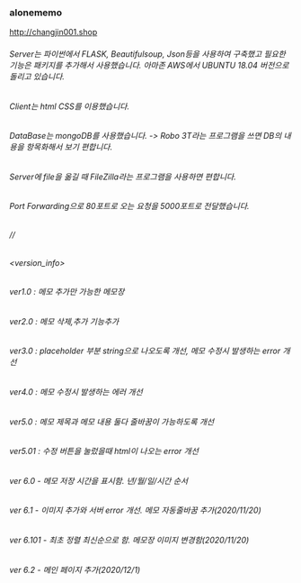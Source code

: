 ### alonememo
<http://changjin001.shop>
###### Server는 파이썬에서 FLASK, Beautifulsoup, Json등을 사용하여 구축했고 필요한 기능은 패키지를 추가해서 사용했습니다. 아마존 AWS에서 UBUNTU 18.04 버전으로 돌리고 있습니다.
###### Client는 html CSS를 이용했습니다. 
###### DataBase는 mongoDB를 사용했습니다. -> Robo 3T라는 프로그램을 쓰면 DB의 내용을 항목화해서 보기 편합니다.
###### Server에 file을 옮길 때 FileZilla라는 프로그램을 사용하면 편합니다.
###### Port Forwarding으로 80포트로 오는 요청을 5000포트로 전달했습니다.

###### //
###### <version_info>
###### ver1.0 : 메모 추가만 가능한 메모장
###### ver2.0 : 메모 삭제,추가 기능추가
###### ver3.0 : placeholder 부분 string으로 나오도록 개선, 메모 수정시 발생하는 error 개선
###### ver4.0 : 메모 수정시 발생하는 에러 개선
###### ver5.0 : 메모 제목과 메모 내용 둘다 줄바꿈이 가능하도록 개선
###### ver5.01 : 수정 버튼을 눌렀을때 html이 나오는 error 개선
###### ver 6.0 - 메모 저장 시간을 표시함. 년/월/일/시간 순서
###### ver 6.1 - 이미지 추가와 서버 error 개선. 메모 자동줄바꿈 추가(2020/11/20)
###### ver 6.101 - 최초 정렬 최신순으로 함. 메모장 이미지 변경함(2020/11/20)
###### ver 6.2 - 메인 페이지 추가(2020/12/1)
